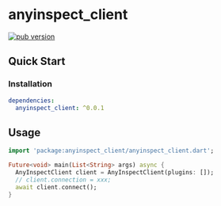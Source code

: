 # anyinspect_client

[![pub version][pub-image]][pub-url]

[pub-image]: https://img.shields.io/pub/v/anyinspect_client.svg
[pub-url]: https://pub.dev/packages/anyinspect_client

## Quick Start

### Installation

```yaml
dependencies:
  anyinspect_client: ^0.0.1
```

## Usage

```dart
import 'package:anyinspect_client/anyinspect_client.dart';

Future<void> main(List<String> args) async {
  AnyInspectClient client = AnyInspectClient(plugins: []);
  // client.connection = xxx;
  await client.connect();
}
```
